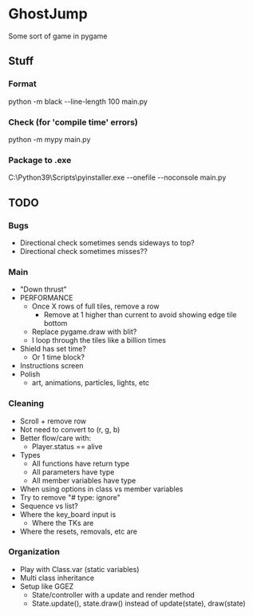 # GhostJump
Some sort of game in pygame


## Stuff

### Format

python -m black --line-length 100 main.py

### Check (for 'compile time' errors)

python -m mypy main.py

### Package to .exe

C:\Python39\Scripts\pyinstaller.exe --onefile --noconsole main.py

## TODO

### Bugs

- Directional check sometimes sends sideways to top?
- Directional check sometimes misses??

### Main

- "Down thrust"
- PERFORMANCE
    - Once X rows of full tiles, remove a row
        - Remove at 1 higher than current to avoid showing edge tile bottom
    - Replace pygame.draw with blit?
    - I loop through the tiles like a billion times
- Shield has set time?
    - Or 1 time block?
- Instructions screen
- Polish
    - art, animations, particles, lights, etc

### Cleaning

- Scroll + remove row
- Not need to convert to (r, g, b)
- Better flow/care with:
    - Player.status == alive
- Types
    - All functions have return type
    - All parameters have type
    - All member variables have type
- When using options in class vs member variables
- Try to remove "# type: ignore"
- Sequence vs list?
- Where the key_board input is
    - Where the TKs are
- Where the resets, removals, etc are


### Organization

- Play with Class.var (static variables)
- Multi class inheritance
- Setup like GGEZ
    - State/controller with a update and render method
    - State.update(), state.draw() instead of update(state), draw(state)